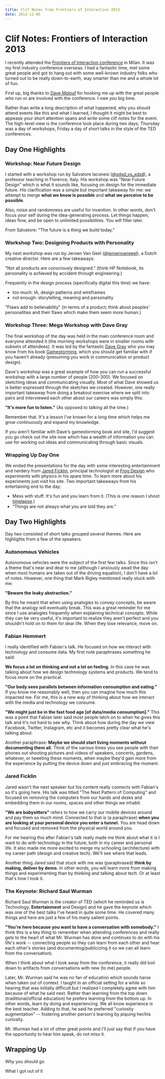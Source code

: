 ```yaml
---
title: Clif Notes from Frontiers of Interaction 2013
date: 2013-11-05
---
```


# Clif Notes: Frontiers of Interaction 2013

I recently attended the [Frontiers of Interaction conference](http://frontiersofinteraction.com) in Milan. It was my first industry conference overseas. I had a fantastic time, met some great people and got to hang out with some well-known industry folks who turned out to be really down-to-earth, way smarter than me and a whole lot of fun.

First up, big thanks to [Dave Malouf](http://twitter.com/daveixd) for hooking me up with the great people who run or are involved with the conference. I owe you big time.

Rather than write a long description of what happened, why you should attend events like this and what I learned, I thought it might be best to appease your short attention spans and write some clif notes for the event. The high-level view is the conference took place during two days; Thursday was a day of workshops, Friday a day of short talks in the style of the TED conferences.


## Day One Highlights

### Workshop: Near Future Design

I started with a workshop run by Salvatore Iaconesi ([@xdxd_vs_xdxd](http://twitter.com/xdxd_vs_xdxd)), a professor teaching in Florence, Italy. His workshop was "Near Future Design" which is what it sounds like, focusing on design for the immediate future. His clarification was a simple but important takeaway for me: we attempt to merge **what we know is possible** and **what we perceive to be possible**.

Also, noise and randomness are useful for invention. In other words, don't focus your self during the idea-generating process. Let things happen, ideas flow, and be open to unlimited possibilities. You will filter later.

From Salvatore: "The future is a thing we build today."

### Workshop Two: Designing Products with Personality

My next workshop was run by Jeroen Van Geel ([@jeroenvangeel](http://twitter.com/jeroenvangeel)), a Dutch creative director. Here are a few takeaways:

"Not all products are consciously designed." (think HP Notebook, its personality is achieved by accident through engineering.)

Frequently in the design process (specifically digital this time) we have:

- too much: IA, design patterns and wireframes
- not enough: storytelling, meaning and personality

"Flaws add to believability" (in terms of a product; think about peoples' personalities and their flaws which make them seem more human.)

### Workshop Three: Mega Workshop with Dave Gray

The final workshop of the day was held in the main conference room and everyone attended it (the morning workshops were in smaller rooms with subsets of attendees). It was led by the fantastic [Dave Gray](http://about.me/davegray) who you may know from his book [Gamestorming](http://gogamestorming.com), which you should get familiar with if you haven't already (presuming you work in communication or product design). 

Dave's workshop was a great example of how you can run a successful workshop with a large number of people (200-300). We focused on sketching ideas and communicating visually. Most of what Dave showed us is better expressed through the sketches we created. However, one really important takeaway from doing a breakout exercise where we split into pairs and interviewed each other about our careers was simply this:

**"It's more fun to listen."** (As opposed to talking all the time.)

Remember that. It's a lesson I've known for a long time which helps me grow continuously and expand my knowledge.

If you aren't familiar with Dave's gamestorming book and site, I'd suggest you go check out the site now which has a wealth of information you can use for working out ideas and communicating through basic visuals.

### Wrapping Up Day One

We ended the presentations for the day with some interesting entertainment and nerdery from [Jared Ficklin](http://jaredficklin.com), principal technologist at [Frog Design](http://www.frogdesign.com) who experiments with physics in his spare time. To learn more about his experiments just visit his site. Two important takeaways from his entertaining end to the day:

- Mess with stuff. It's fun and you learn from it. (This is one reason I shoot [timelapse](http://vimeo.com/caltemose).)
- "Things are not always what you are told they are."


## Day Two Highlights

Day two consisted of short talks grouped several themes. Here are highlights from a few of the speakers.

### Autonomous Vehicles

Autonomous vehicles were the subject of the first few talks. Since this isn't a theme that's near and dear to me (although I anxiously await the day when most humans are taken out of the driving equation), I don't have a lot of notes. However, one thing that Mark Rigley mentioned really stuck with me:

**"Beware the leaky abstraction."**

By this he meant that when using analogies to convey concepts, be aware that the analogy will eventually break. This was a great reminder for me since I use analogies frequently when explaining technical concepts. While they can be very useful, it's important to realize they aren't perfect and you shouldn't hold on to them for dear life. When they lose relevance, move on.

### Fabian Hemmert

I really identified with Fabian's talk. He focused on how we interact with technology and consume data. My first note paraphrases something he said:

**We focus a lot on thinking and not a lot on feeling.** In this case he was talking about how we design technology systems and products. We tend to focus more on the practical.

**"Our body sees parallels between information consumption and eating."** If you know me reasonably well, then you can imagine how much this impacted me. For me, this is a new way of thinking about how we interact with the media and technology we consume.

**"We might just be in the fast food age [of data/media consumption]."** This was a point that Fabian later said most people latch on to when he gives this talk and it's not hard to see why. Think about how during the day we view Facebook, Twitter, Instagram, etc and it becomes pretty clear what he's talking about.

Another paraphrase: **Maybe we should start living moments without documenting them all.** Think of the various times you see people with their phones out shooting pictures and videos of speakers, concerts, gardens, whatever, or tweeting these moments, when maybe they'd gain more from the experience by putting the device down and just embracing the moment.


### Jared Ficklin

Jared wasn't the next speaker but his content really connects with Fabian's so it's going here. His talk was titled "The Next Pattern of Computing" and focused on removing the computers from our hands and desks and embedding them in our rooms, spaces and other things we inhabit.

**"We are babysitters"** refers to how we carry our mobile devices around and pay them so much mind. Connected to that is (a paraphrase) **when you are looking at your personal device you enter a tunnel.** You are head down and focused and removed from the physical world around you.

For me hearing this after Fabian's talk really made me think about what it is I want to do with technology in the future, both in my career and personal life. It also made me more excited to merge my schooling (architecture) with my career path (design and creative tech). We'll see where that leads.

Another thing Jared said that stuck with me was (paraphrased) **think by making, deliver by demo.** In other words, you will learn more from making things and experimenting than by thinking and talking about tech. Or at least that's how I took it.


### The Keynote: Richard Saul Wurman

Richard Saul Wurman is the creator of TED (which he reminded us is Technology, **Entertainment** and Design) and he gave the keynote which was one of the best talks I've heard in quite some time. He covered many things and here are just a few of his many salient points.

**"You're here because you want to have a conversation with somebody."** I think this is a key thing to remember when attending conferences and really gets to the heart of what Mr. Wurman has done and continues to do with his life's work -- connecting people so they can learn from each other and hear each other's stories (and documenting/publicizing it so we can all learn from the conversation).

When I think about what I took away from the conference, it really did boil down to artifacts from conversations with new (to me) people.

Later, Mr. Wurman said he was no fan of education which sounds harse when taken out of context. I taught in an official setting for a while so hearing that was initially difficult but I realized I completely agree with him because of what he said next. Rather than learning from the top down (traditional/official education) he prefers learning from the bottom up. In other words, learn by doing and experiencing. We all know experience is the best teacher. Adding to that, he said he preferred "curiosity augmentation" -- fostering another person's learning by piquing her/his curiosity.

Mr. Wurman had a lot of other great points and I'll just say that if you have the opportunity to hear him speak, do not miss it.


## Wrapping Up 

Why you should go

What I got out of it
















